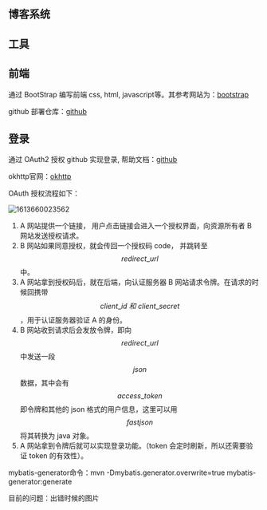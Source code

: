## 博客系统

## 工具

## 前端
通过 BootStrap 编写前端 css, html, javascript等。其参考网站为：[bootstrap](https://v3.bootcss.com/components/#navbar)

github 部署仓库：[github](https://github.com/StungYep/Blog)



## 登录
通过 OAuth2 授权 github 实现登录, 帮助文档：[github](https://docs.github.com/en/developers/apps/authorizing-oauth-apps)

okhttp官网：[okhttp](https://square.github.io/okhttp/)

OAuth 授权流程如下：

![1613660023562](C:\Users\StungYep\AppData\Roaming\Typora\typora-user-images\1613660023562.png)

1.  A 网站提供一个链接， 用户点击链接会进入一个授权界面，向资源所有者 B 网站发送授权请求。
2.  B 网站如果同意授权，就会传回一个授权码 code， 并跳转至 $$redirect\_url$$  中。
3.  A 网站拿到授权码后，就在后端，向认证服务器 B 网站请求令牌。在请求的时候回携带 $$client\_id\ 和\  client\_secret$$  ，用于认证服务器验证 A 的身份。
4.  B 网站收到请求后会发放令牌，即向 $$redirect\_url$$ 中发送一段 $$json$$ 数据，其中会有 $$access\_token$$ 即令牌和其他的 json 格式的用户信息，这里可以用 $$fastjson$$ 将其转换为 java 对象。
5.  A 网站拿到令牌后就可以实现登录功能。（token 会定时刷新，所以还需要验证 token 的有效性）。

mybatis-generator命令：mvn -Dmybatis.generator.overwrite=true mybatis-generator:generate

目前的问题：出错时候的图片
